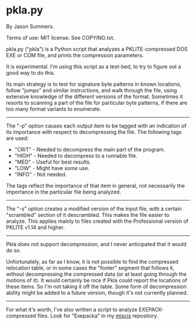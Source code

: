 # pkla.py

By Jason Summers.

Terms of use: MIT license. See COPYING.txt.

pkla.py ("pkla") is a Python script that analyzes a PKLITE-compressed DOS
EXE or COM file, and prints the compression parameters.

It is experimental. I'm using this script as a test-bed, to try to figure
out a good way to do this.

Its main strategy is to test for signature byte patterns in known
locations, follow "jumps" and similar instructions, and walk through the
file, using extensive knowledge of the different versions of the format.
Sometimes it resorts to scanning a part of the file for particular byte
patterns, if there are too many format variants to enumerate.

-----

The "-p" option causes each output item to be tagged with an indication
of its importance with respect to decompressing the file. The following
tags are used:

* "CRIT" - Needed to decompress the main part of the program.
* "HIGH" - Needed to decompress to a runnable file.
* "MED" - Useful for best results.
* "LOW" - Might have *some* use.
* "INFO" - Not needed.

The tags reflect the importance of that item in general, not necessarily
the importance in the particular file being analyzed.

-----

The "-s" option creates a modified version of the input file, with a
certain "scrambled" section of it descrambled. This makes the file
easier to analyze. This applies mainly to files created with the
Professional version of PKLITE v1.14 and higher.

-----

Pkla does not support decompression, and I never anticipated that it
would do so.

Unfortunately, as far as I know, it is not possible to find the
compressed relocation table, or in some cases the "footer" segment that
follows it, without decompressing the compressed data (or at least going
through the motions of it). It would certainly be nice if Pkla could
report the locations of these items. So I'm not taking it off the table.
Some form of decompression ability might be added to a future version,
though it's not currently planned.

-----

For what it's worth, I've also written a script to analyze
EXEPACK-compressed files. Look for "Exepacka" in my
[miscjs](https://github.com/jsummers/miscjs) repository.
